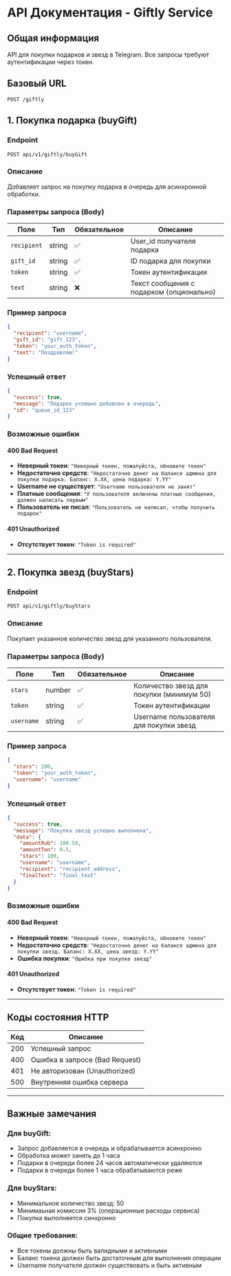 # API Документация - Giftly Service

## Общая информация

API для покупки подарков и звезд в Telegram. Все запросы требуют аутентификации через токен.

## Базовый URL
```
POST /giftly
```


## 1. Покупка подарка (buyGift)

### Endpoint
```
POST api/v1/giftly/buyGift
```

### Описание
Добавляет запрос на покупку подарка в очередь для асинхронной обработки.

### Параметры запроса (Body)

| Поле | Тип | Обязательное | Описание |
|------|-----|--------------|----------|
| `recipient` | string | ✅ | User_id получателя подарка |
| `gift_id` | string | ✅ | ID подарка для покупки |
| `token` | string | ✅ | Токен аутентификации |
| `text` | string | ❌ | Текст сообщения с подарком (опционально) |

### Пример запроса
```json
{
  "recipient": "username",
  "gift_id": "gift_123",
  "token": "your_auth_token",
  "text": "Поздравляю!"
}
```

### Успешный ответ
```json
{
  "success": true,
  "message": "Подарок успешно добавлен в очередь",
  "id": "queue_id_123"
}
```

### Возможные ошибки

#### 400 Bad Request
- **Неверный токен**: `"Неверный токен, пожалуйста, обновите токен"`
- **Недостаточно средств**: `"Недостаточно денег на балансе админа для покупки подарка. Баланс: X.XX, цена подарка: Y.YY"`
- **Username не существует**: `"Username пользователя не занят"`
- **Платные сообщения**: `"У пользователя включены платные сообщения, должен написать первым"`
- **Пользователь не писал**: `"Пользователь не написал, чтобы получить подарок"`

#### 401 Unauthorized
- **Отсутствует токен**: `"Token is required"`

---

## 2. Покупка звезд (buyStars)

### Endpoint
```
POST api/v1/giftly/buyStars
```

### Описание
Покупает указанное количество звезд для указанного пользователя.

### Параметры запроса (Body)

| Поле | Тип | Обязательное | Описание |
|------|-----|--------------|----------|
| `stars` | number | ✅ | Количество звезд для покупки (минимум 50) |
| `token` | string | ✅ | Токен аутентификации |
| `username` | string | ✅ | Username пользователя для покупки звезд |

### Пример запроса
```json
{
  "stars": 100,
  "token": "your_auth_token",
  "username": "username"
}
```

### Успешный ответ
```json
{
  "success": true,
  "message": "Покупка звезд успешно выполнена",
  "data": {
    "amountRub": 100.50,
    "amountTon": 0.5,
    "stars": 100,
    "username": "username",
    "recipient": "recipient_address",
    "finalText": "final_text"
  }
}
```

### Возможные ошибки

#### 400 Bad Request
- **Неверный токен**: `"Неверный токен, пожалуйста, обновите токен"`
- **Недостаточно средств**: `"Недостаточно денег на балансе админа для покупки звезд. Баланс: X.XX, цена звезд: Y.YY"`
- **Ошибка покупки**: `"Ошибка при покупке звезд"`

#### 401 Unauthorized
- **Отсутствует токен**: `"Token is required"`

---

## Коды состояния HTTP

| Код | Описание |
|-----|----------|
| 200 | Успешный запрос |
| 400 | Ошибка в запросе (Bad Request) |
| 401 | Не авторизован (Unauthorized) |
| 500 | Внутренняя ошибка сервера |

---

## Важные замечания

### Для buyGift:
- Запрос добавляется в очередь и обрабатывается асинхронно
- Обработка может занять до 1 часа
- Подарки в очереди более 24 часов автоматически удаляются
- Подарки в очереди более 1 часа обрабатываются реже

### Для buyStars:
- Минимальное количество звезд: 50
- Минимаьная комиссия 3% (операционные расходы сервиса)
- Покупка выполняется синхронно

### Общие требования:
- Все токены должны быть валидными и активными
- Баланс токена должен быть достаточным для выполнения операции
- Username получателя должен существовать и быть активным
